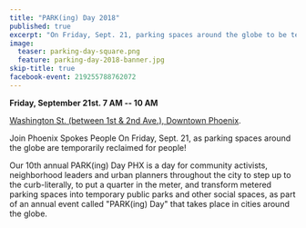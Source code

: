 ```yaml
---
title: "PARK(ing) Day 2018"
published: true
excerpt: "On Friday, Sept. 21, parking spaces around the globe to be temporarily reclaimed for people!"
image:
  teaser: parking-day-square.png
  feature: parking-day-2018-banner.jpg
skip-title: true
facebook-event: 219255788762072
---
```


**Friday, September 21st. 7 AM -- 10 AM**

[Washington St. (between 1st & 2nd Ave.), Downtown Phoenix](https://goo.gl/maps/qBTJiqbgHz22).

Join Phoenix Spokes People On Friday, Sept. 21, as parking spaces around the globe are temporarily reclaimed for people!

Our 10th annual PARK(ing) Day PHX is a day for community activists,
neighborhood leaders and urban planners throughout the city to step up
to the curb-literally, to put a quarter in the meter, and transform
metered parking spaces into temporary public parks and other social
spaces, as part of an annual event called "PARK(ing) Day" that takes
place in cities around the globe.
